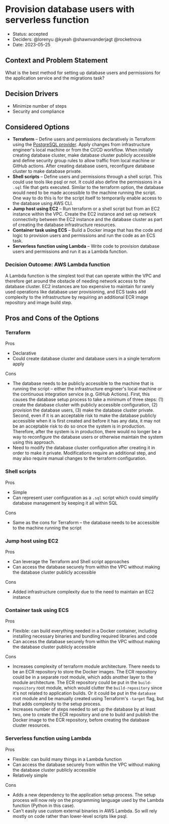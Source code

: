 # Provision database users with serverless function

- Status: accepted
- Deciders: @lorenyu @kyeah @shawnvanderjagt @rocketnova
- Date: 2023-05-25

## Context and Problem Statement

What is the best method for setting up database users and permissions for the application service and the migrations task?

## Decision Drivers

- Minimize number of steps
- Security and compliance

## Considered Options

- **Terraform** – Define users and permissions declaratively in Terraform using the [PostgreSQL provider](https://registry.terraform.io/providers/cyrilgdn/postgresql/latest/docs). Apply changes from infrastructure engineer's local machine or from the CI/CD workflow. When initially creating database cluster, make database cluster publicly accessible and define security group rules to allow traffic from local machine or GitHub actions. After creating database users, reconfigure database cluster to make database private.
- **Shell scripts** – Define users and permissions through a shell script. This could use tools like psql or not. It could also define the permissions in a `.sql` file that gets executed. Similar to the terraform option, the database would need to be made accessible to the machine running the script. One way to do this is for the script itself to temporarily enable access to the database using AWS CLI.
- **Jump host using EC2** – Run terraform or a shell script but from an EC2 instance within the VPC. Create the EC2 instance and set up network connectivity between the EC2 instance and the database cluster as part of creating the database infrastructure resources.
- **Container task using ECS** – Build a Docker image that has the code and logic to provision users and permissions and run the code as an ECS task.
- **Serverless function using Lambda** – Write code to provision database users and permissions and run it as a Lambda function.

### Decision Outcome: AWS Lambda function

A Lambda function is the simplest tool that can operate within the VPC and therefore get around the obstacle of needing network access to the database cluster. EC2 instances are too expensive to maintain for rarely used operations like database user provisioning, and ECS tasks add complexity to the infrastructure by requiring an additional ECR image repository and image build step.

## Pros and Cons of the Options

### Terraform

Pros

- Declarative
- Could create database cluster and database users in a single terraform apply

Cons

- The database needs to be publicly accessible to the machine that is running the script – either the infrastructure engineer's local machine or the continuous integration service (e.g. GitHub Actions). First, this causes the database setup process to take a minimum of three steps: (1) create the database cluster with publicly accessible configuration, (2) provision the database users, (3) make the database cluster private. Second, even if it is an acceptable risk to make the database publicly accessible when it is first created and before it has any data, it may not be an acceptable risk to do so once the system is in production. Therefore, after the system is in production, there would no longer be a way to reconfigure the database users or otherwise maintain the system using this approach.
- Need to modify the database cluster configuration after creating it in order to make it private. Modifications require an additional step, and may also require manual changes to the terraform configuration.

### Shell scripts

Pros

- Simple
- Can represent user configuration as a `.sql` script which could simplify database management by keeping it all within SQL

Cons

- Same as the cons for Terraform – the database needs to be accessible to the machine running the script

### Jump host using EC2

Pros

- Can leverage the Terraform and Shell script approaches
- Can access the database securely from within the VPC without making the database cluster publicly accessible

Cons

- Added infrastructure complexity due to the need to maintain an EC2 instance

### Container task using ECS

Pros

- Flexible: can build everything needed in a Docker container, including installing necessary binaries and bundling required libraries and code
- Can access the database securely from within the VPC without making the database cluster publicly accessible

Cons

- Increases complexity of terraform module architecture. There needs to be an ECR repository to store the Docker images. The ECR repository could be in a separate root module, which adds another layer to the module architecture. The ECR repository could be put in the `build-repository` root module, which would clutter the `build-repository` since it's not related to application builds. Or it could be put in the `database` root module and be manually created using Terraform's `-target` flag, but that adds complexity to the setup process.
- Increases number of steps needed to set up the database by at least two, one to create the ECR repository and one to build and publish the Docker image to the ECR repository, before creating the database cluster resources.

### Serverless function using Lambda

Pros

- Flexible: can build many things in a Lambda function
- Can access the database securely from within the VPC without making the database cluster publicly accessible
- Relatively simple

Cons

- Adds a new dependency to the application setup process. The setup process will now rely on the programming language used by the Lambda function (Python in this case).
- Can't easily use custom external binaries in AWS Lambda. So will rely mostly on code rather than lower-level scripts like psql.
